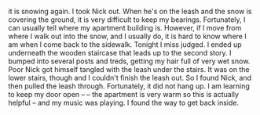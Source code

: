 <html><body><p>it is snowing again. I took Nick out. When he's on the leash and the snow is covering the ground, it is very difficult to keep my bearings. Fortunately, I can usually tell where my apartment building is. However, if I move from where I walk out into the snow, and I usually do, it is hard to know where I am when I come back to the sidewalk. Tonight I miss judged. I ended up underneath the wooden staircase that leads up to the second story. I bumped into several posts and treds, getting my hair full of very wet snow. Poor Nick got himself tangled with the leash under the stairs. It was on the lower stairs, though and I couldn't finish the leash out. So I found Nick, and then pulled the leash through. Fortunately, it did not hang up. I am learning to keep my door open – – the apartment is very warm so this is actually helpful – and my music was playing. I found the way to get back inside.</p></body></html>